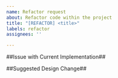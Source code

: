 ```yaml
---
name: Refactor request
about: Refactor code within the project
title: "[REFACTOR] <title>"
labels: refactor
assignees: ''

---
```


##Issue with Current Implementation##
<Add issue here>

##Suggested Design Change##
<Add design change here>
